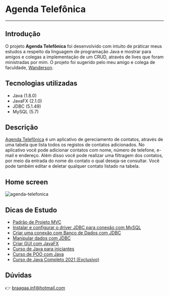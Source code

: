 # Agenda Telefônica
---
## Introdução
O projeto **Agenda Telefônica** foi desenvolvido com intuito de práticar meus estudos a respeito da linguagem de programação Java e mostrar para amigos e colegas
a implementação de um CRUD, através de lives que foram ministradas por mim. O projeto foi sugerido pelo meu amigo e colega de faculdade,
[Wanderson](https://github.com/WandersonGomes).

## Tecnologias utilizadas
* Java (1.8.0)
* JavaFX (2.1.0)
* JDBC (5.1.49)
* MySQL (5.7)

## Descrição
[Agenda Telefônica](https://github.com/F-Gabriel-Braga/agenda-telefonica) é um aplicativo de gereciamento de contatos, através de uma tabela que lista todos os registos de contatos adicionados.
No aplicativo você pode adicionar contatos com nome, número de telefone, e-mail e endereço. Além disso você pode realizar uma filtragem dos contatos,
por meio da entrada do nome do contato o qual deseja-se consultar. Você pode também editar e deletar qualquer contato listado na tabela. 

## Home screen
![agenda-telefonica](https://user-images.githubusercontent.com/66652642/106390403-106aab80-63c7-11eb-84ca-232da98a33d8.JPG)

## Dicas de Estudo
* [Padrão de Projeto MVC](https://www.devmedia.com.br/introducao-ao-padrao-mvc/29308)
* [Instalar e configurar o driver JDBC para conexão com MySQL](https://www.devmedia.com.br/instalar-e-configurar-o-driver-jdbc-para-mysql/6719)
* [Criar uma conexão com Banco de Dados com JDBC](https://www.devmedia.com.br/java-crie-uma-conexao-com-banco-de-dados/5698)
* [Manipular dados com JDBC](https://www.devmedia.com.br/manipulando-dados-com-jdbc-em-java/27287)
* [Criar GUI com JavaFX](https://www.tutorialspoint.com/javafx/index.htm)
* [Curso de Java para iniciantes](https://www.youtube.com/playlist?list=PLHz_AreHm4dkI2ZdjTwZA4mPMxWTfNSpR)
* [Curso de POO com Java](https://www.youtube.com/playlist?list=PLHz_AreHm4dkqe2aR0tQK74m8SFe-aGsY)
* [Curso de Java Completo 2021 (Exclusivo)](https://www.udemy.com/course/fundamentos-de-programacao-com-java/)

## Dúvidas
:point_right: braagaa.inf@hotmail.com
